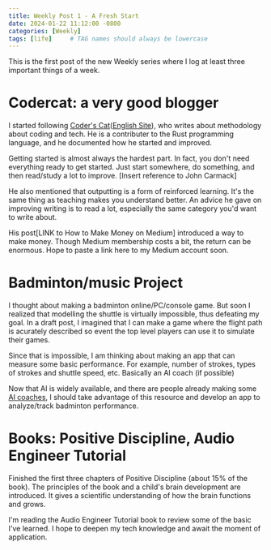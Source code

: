 ```yaml
---
title: Weekly Post 1 - A Fresh Start
date: 2024-01-22 11:12:00 -0800
categories: [Weekly]
tags: [life]     # TAG names should always be lowercase
---
```

This is the first post of the new Weekly series where I log at least three important things of a week.

# Codercat: a very good blogger
I started following [Coder's Cat](https://catcoding.me/about/)([English Site](https://coderscat.com/)), who writes about methodology about coding and tech.
He is a contributer to the Rust programming language, and he documented how he started and improved. 

Getting started is almost always the hardest part. 
In fact, you don't need everything ready to get started. Just start somewhere, do something, and then read/study a lot to improve. [Insert reference to John Carmack]

He also mentioned that outputting is a form of reinforced learning. It's the same thing as teaching makes you understand better.
An advice he gave on improving writing is to read a lot, especially the same category you'd want to write about.

His post[LINK to How to Make Money on Medium] introduced a way to make money. Though Medium membership costs a bit, the return can be enormous. Hope to paste a link here to my Medium account soon.

# Badminton/music Project
I thought about making a badminton online/PC/console game. But soon I realized that modelling the shuttle is virtually impossible, thus defeating my goal.
In a draft post, I imagined that I can make a game where the flight path is acurately described so event the top level players can use it to simulate their games. 

Since that is impossible, I am thinking about making an app that can measure some basic performance. For example, number of strokes, types of strokes and shuttle speed, etc. Basically an AI coach (if possible)

Now that AI is widely available, and there are people already making some [AI coaches](https://github.com/wywyWang/CoachAI-Projects), I should take advantage of this resource and develop an app to analyze/track badminton performance. 

# Books: Positive Discipline, Audio Engineer Tutorial
Finished the first three chapters of Positive Discipline (about 15% of the book).
The principles of the book and a child's brain development are introduced.
It gives a scientific understanding of how the brain functions and grows.

I'm reading the Audio Engineer Tutorial book to review some of the basic I've learned.
I hope to deepen my tech knowledge and await the moment of application.
